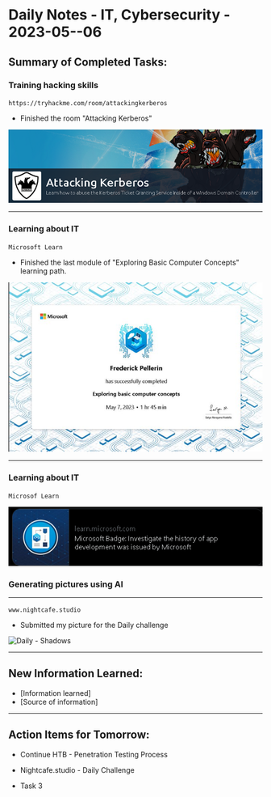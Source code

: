 # Daily Notes - IT, Cybersecurity - 2023-05--06
## Summary of Completed Tasks:
### Training hacking skills
`https://tryhackme.com/room/attackingkerberos`

- Finished the room "Attacking Kerberos"

![](_attachment/232c0508cd4937236d46e9b984d021f7_MD5.png)

---

### Learning about IT
`Microsoft Learn`

- Finished the last module of "Exploring Basic Computer Concepts" learning path.

![](_attachment/FvgZQdYXoAUeHTI.jpg)

---

### Learning about IT
`Microsof Learn`


![](_attachment/5e71b7abf3a290e0fece526bde30fb74_MD5.png)

### Generating pictures using AI
---
`www.nightcafe.studio`

- Submitted my picture for the Daily challenge


![Daily - 
Shadows](_attachment/0d84eecd3da5a93030b920ed4deb1e09_MD5.png)




---

## New Information Learned:

-   [Information learned]
-   [Source of information]

---

## Action Items for Tomorrow:

-   Continue HTB - Penetration Testing Process

-   Nightcafe.studio - Daily Challenge

-   Task 3
